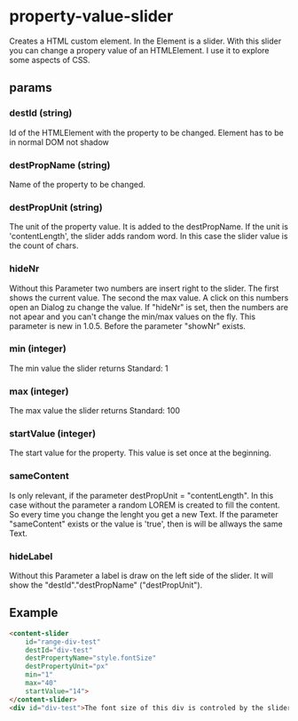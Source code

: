# property-value-slider
Creates a HTML custom element. In the Element is a slider. With this slider you can change a propery value of an HTMLElement. I use it to explore some aspects of CSS.

## params
### destId (string)
Id of the HTMLElement with the property to be changed. Element has to be in normal DOM not shadow
### destPropName (string)
Name of the property to be changed. 
### destPropUnit (string)
The unit of the property value. It is added to the destPropName. If the unit is 'contentLength', the slider adds random word. In this case the slider value is the count of chars.

### hideNr
Without this Parameter two numbers are insert right to the slider. The first shows the current value. The second the max value.
A click on this numbers open an Dialog zu change the value. If "hideNr" is set, then the numbers are not apear and you can't change the min/max values on the fly. This parameter is new in 1.0.5. Before the parameter "showNr" exists.  

### min (integer)
The min value the slider returns
Standard: 1

### max (integer)
The max value the slider returns
Standard: 100

### startValue (integer)
The start value for the property. This value is set once at the beginning.

### sameContent 
Is only relevant, if the parameter destPropUnit = "contentLength".
In this case without the parameter a random LOREM is created to fill the content. 
So every time you change the lenght you get a new Text.
If the parameter "sameContent" exists or the value is 'true', then is will be allways the same Text.

### hideLabel
Without this Parameter a label is draw on the left side of the slider. It will show the "destId"."destPropName" ("destPropUnit").

## Example
```html
<content-slider 
    id="range-div-test" 
    destId="div-test" 
    destPropertyName="style.fontSize" 
    destPropertyUnit="px"
    min="1" 
    max="40" 
    startValue="14">
</content-slider>
<div id="div-test">The font size of this div is controled by the slider</div>
```